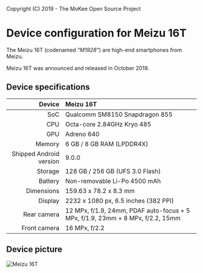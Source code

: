 Copyright (C) 2019 - The MoKee Open Source Project

Device configuration for Meizu 16T
==============

The Meizu 16T (codenamed _"M1928"_) are high-end smartphones from Meizu.

Meizu 16T was announced and released in October 2019.

## Device specifications

| Device       | Meizu 16T                              |
| -----------: | :------------------------------------- |
| SoC          | Qualcomm SM8150 Snapdragon 855         |
| CPU          | Octa-core 2.84GHz Kryo 485              |
| GPU          | Adreno 640                             |
| Memory       | 6 GB / 8 GB RAM (LPDDR4X) |
| Shipped Android version | 9.0.0                       |
| Storage      | 128 GB / 256 GB (UFS 3.0 Flash)        |
| Battery      | Non-removable Li-Po 4500 mAh           |
| Dimensions   | 159.63 x 78.2 x 8.3 mm                 |
| Display      | 2232 x 1080 px, 6.5 inches (382 PPI)  |
| Rear camera  | 12 MPx, f/1.9, 24mm, PDAF auto-focus + 5 MPx, f/1.9, 23mm + 8 MPx, f/2.2, 15mm |
| Front camera | 16 MPx, f/2.2                          |

## Device picture

![Meizu 16T](https://fms.res.meizu.com/dms/2019/10/22/cb94eb69-e4d7-450e-a876-4911fb8618d1.png "Meizu 16T")
